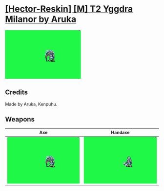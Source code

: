 # [\[Hector-Reskin\] \[M\] T2 Yggdra Milanor by Aruka](./)

<img src="./3.%20Axe%20(Chain)/Axe_000.png" alt="[Hector-Reskin] [M] T2 Yggdra Milanor by Aruka standing" />

## Credits

Made by Aruka, Kenpuhu.

## Weapons


|Axe |Handaxe |
|  :---: | :---: |
| <img alt="Axe animation" src="./3.%20Axe%20(Chain)/Axe.gif" /> | <img alt="Handaxe animation" src="./4.%20Handaxe/Handaxe.gif" /> |
